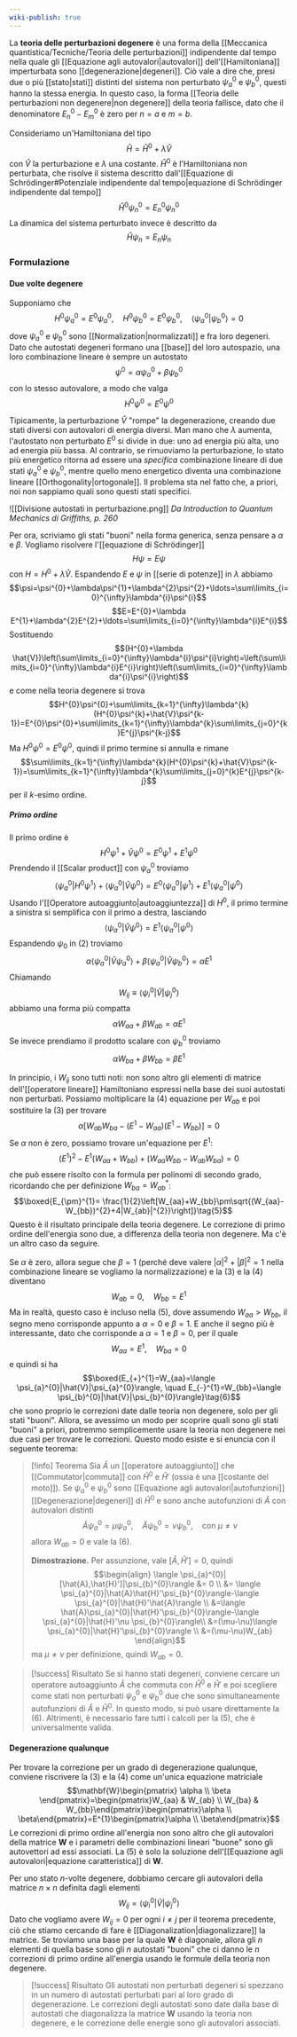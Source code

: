 ```yaml
---
wiki-publish: true
---
```

La **teoria delle perturbazioni degenere** è una forma della [[Meccanica quantistica/Tecniche/Teoria delle perturbazioni]] indipendente dal tempo nella quale gli [[Equazione agli autovalori|autovalori]] dell'[[Hamiltoniana]] imperturbata sono [[degenerazione|degeneri]]. Ciò vale a dire che, presi due o più [[stato|stati]] distinti del sistema non perturbato $\psi_{a}^{0}$ e $\psi_{b}^{0}$, questi hanno la stessa energia. In questo caso, la forma [[Teoria delle perturbazioni non degenere|non degenere]] della teoria fallisce, dato che il denominatore $E_{n}^{0}-E_{m}^{0}$ è zero per $n=a$ e $m=b$.

Consideriamo un'Hamiltoniana del tipo
$$\hat{H}=\hat{H}^{0}+\lambda \hat{V}$$
con $\hat{V}$ la perturbazione e $\lambda$ una costante. $\hat{H}^{0}$ è l'Hamiltoniana non perturbata, che risolve il sistema descritto dall'[[Equazione di Schrödinger#Potenziale indipendente dal tempo|equazione di Schrödinger indipendente dal tempo]]
$$\hat{H}^{0}\psi_{n}^{0}=E_{n}^{0}\psi_{n}^{0}$$
La dinamica del sistema perturbato invece è descritto da
$$\hat{H}\psi_{n}=E_{n}\psi_{n}\tag{1}$$
### Formulazione
#### Due volte degenere
Supponiamo che
$$H^{0}\psi_{a}^{0}=E^{0}\psi_{a}^{0}, \quad H^{0}\psi_{b}^{0}=E^{0}\psi_{b}^{0}, \quad \langle \psi_{a}^{0}|\psi_{b}^{0} \rangle=0$$
dove $\psi_{a}^{0}$ e $\psi_{b}^{0}$ sono [[Normalization|normalizzati]] e fra loro degeneri. Dato che autostati degeneri formano una [[base]] del loro autospazio, una loro combinazione lineare è sempre un autostato
$$\psi^{0}=\alpha \psi_{a}^{0}+\beta \psi_{b}^{0}\tag{2}$$
con lo stesso autovalore, a modo che valga
$$H^{0}\psi^{0}=E^{0}\psi^{0}$$

Tipicamente, la perturbazione $\hat{V}$ "rompe" la degenerazione, creando due stati diversi con autovalori di energia diversi. Man mano che $\lambda$ aumenta, l'autostato non perturbato $E^{0}$ si divide in due: uno ad energia più alta, uno ad energia più bassa. Al contrario, se rimuoviamo la perturbazione, lo stato più energetico ritorna ad essere una *specifica* combinazione lineare di due stati $\psi_{a}^{0}$ e $\psi_{b}^{0}$, mentre quello meno energetico diventa una combinazione lineare [[Orthogonality|ortogonale]]. Il problema sta nel fatto che, a priori, noi non sappiamo quali sono questi stati specifici.

![[Divisione autostati in perturbazione.png]]
*Da Introduction to Quantum Mechanics di Griffiths, p. 260*

Per ora, scriviamo gli stati "buoni" nella forma generica, senza pensare a $\alpha$ e $\beta$. Vogliamo risolvere l'[[equazione di Schrödinger]]
$$H\psi=E\psi$$
con $H=H^{0}+\lambda \hat{V}$. Espandendo $E$ e $\psi$ in [[serie di potenze]] in $\lambda$ abbiamo
$$\psi=\psi^{0}+\lambda\psi^{1}+\lambda^{2}\psi^{2}+\ldots=\sum\limits_{i=0}^{\infty}\lambda^{i}\psi^{i}$$
$$E=E^{0}+\lambda E^{1}+\lambda^{2}E^{2}+\ldots=\sum\limits_{i=0}^{\infty}\lambda^{i}E^{i}$$
Sostituendo
$$(H^{0}+\lambda \hat{V})\left(\sum\limits_{i=0}^{\infty}\lambda^{i}\psi^{i}\right)=\left(\sum\limits_{i=0}^{\infty}\lambda^{i}E^{i}\right)\left(\sum\limits_{i=0}^{\infty}\lambda^{i}\psi^{i}\right)$$
e come nella teoria degenere si trova
$$H^{0}\psi^{0}+\sum\limits_{k=1}^{\infty}\lambda^{k}(H^{0}\psi^{k}+\hat{V}\psi^{k-1})=E^{0}\psi^{0}+\sum\limits_{k=1}^{\infty}\lambda^{k}\sum\limits_{j=0}^{k}E^{j}\psi^{k-j}$$
Ma $H^{0}\psi^{0}=E^{0}\psi^{0}$, quindi il primo termine si annulla e rimane
$$\sum\limits_{k=1}^{\infty}\lambda^{k}(H^{0}\psi^{k}+\hat{V}\psi^{k-1})=\sum\limits_{k=1}^{\infty}\lambda^{k}\sum\limits_{j=0}^{k}E^{j}\psi^{k-j}$$
per il $k$-esimo ordine.
##### Primo ordine
Il primo ordine è
$$H^{0}\psi^{1}+\hat{V}\psi^{0}=E^{0}\psi^{1}+E^{1}\psi^{0}$$
Prendendo il [[Scalar product]] con $\psi_{a}^{0}$ troviamo
$$\langle \psi_{a}^{0}|H^{0}\psi^{1}\rangle+\langle \psi_{a}^{0}|\hat{V}\psi^{0}\rangle=E^{0}\langle \psi_{a}^{0}|\psi^{1}\rangle+E^{1}\langle \psi_{a}^{0}|\psi^{0}\rangle$$
Usando l'[[Operatore autoaggiunto|autoaggiuntezza]] di $H^{0}$, il primo termine a sinistra si semplifica con il primo a destra, lasciando
$$\langle \psi_{a}^{0}|\hat{V}\psi^{0}\rangle=E^{1}\langle \psi_{a}^{0}|\psi^{0}\rangle$$
Espandendo $\psi_{0}$ in $(2)$ troviamo
$$\alpha \langle \psi_{a}^{0}|\hat{V}\psi_{a}^{0}\rangle+\beta \langle \psi_{a}^{0}|\hat{V}\psi_{b}^{0}\rangle=\alpha E^{1}$$
Chiamando
$$W_{ij}\equiv \langle \psi_{i}^{0}|\hat{V}|\psi_{j}^{0}\rangle$$
abbiamo una forma più compatta
$$\alpha W_{aa}+\beta W_{ab}=\alpha E^{1}\tag{3}$$
Se invece prendiamo il prodotto scalare con $\psi_{b}^{0}$ troviamo
$$\alpha W_{ba}+\beta W_{bb}=\beta E^{1}\tag{4}$$

In principio, i $W_{ij}$ sono tutti noti: non sono altro gli elementi di matrice dell'[[operatore lineare]] Hamiltoniano espressi nella base dei suoi autostati non perturbati. Possiamo moltiplicare la $(4)$ equazione per $W_{ab}$ e poi sostituire la $(3)$ per trovare
$$\alpha[W_{ab}W_{ba}-(E^{1}-W_{aa})(E^{1}-W_{bb})]=0$$
Se $\alpha$ non è zero, possiamo trovare un'equazione per $E^{1}$:
$$(E^{1})^{2}-E^{1}(W_{aa}+W_{bb})+(W_{aa}W_{bb}-W_{ab}W_{ba})=0$$
che può essere risolto con la formula per polinomi di secondo grado, ricordando che per definizione $W_{ba}=W_{ab}^{*}$:
$$\boxed{E_{\pm}^{1}= \frac{1}{2}\left[W_{aa}+W_{bb}\pm\sqrt{(W_{aa}-W_{bb})^{2}+4|W_{ab}|^{2}}\right]}\tag{5}$$
Questo è il risultato principale della teoria degenere. Le correzione di primo ordine dell'energia sono due, a differenza della teoria non degenere. Ma c'è un altro caso da seguire.

Se $\alpha$ è zero, allora segue che $\beta=1$ (perché deve valere $|\alpha|^{2}+|\beta|^{2}=1$ nella combinazione lineare se vogliamo la normalizzazione) e la $(3)$ e la $(4)$ diventano
$$W_{ab}=0, \quad W_{bb}=E^{1}$$
Ma in realtà, questo caso è incluso nella $(5)$, dove assumendo $W_{aa}>W_{bb}$, il segno meno corrisponde appunto a $\alpha=0$ e $\beta=1$. E anche il segno più è interessante, dato che corrisponde a $\alpha=1$ e $\beta=0$, per il quale
$$W_{aa}=E^{1}, \quad W_{ba}=0$$
e quindi si ha
$$\boxed{E_{+}^{1}=W_{aa}=\langle \psi_{a}^{0}|\hat{V}|\psi_{a}^{0}\rangle, \quad E_{-}^{1}=W_{bb}=\langle \psi_{b}^{0}|\hat{V}|\psi_{b}^{0}\rangle}\tag{6}$$
che sono proprio le correzioni date dalle teoria non degenere, solo per gli stati "buoni". Allora, se avessimo un modo per scoprire quali sono gli stati "buoni" a priori, potremmo semplicemente usare la teoria non degenere nei due casi per trovare le correzioni. Questo modo esiste e si enuncia con il seguente teorema:

> [!info] Teorema
> Sia $\hat{A}$ un [[operatore autoaggiunto]] che [[Commutator|commuta]] con $\hat{H}^{0}$ e $\hat{H}'$ (ossia è una [[costante del moto]]). Se $\psi_{a}^{0}$ e $\psi_{b}^{0}$ sono [[Equazione agli autovalori|autofunzioni]] [[Degenerazione|degeneri]] di $\hat{H}^{0}$ e sono anche autofunzioni di $\hat{A}$ con autovalori distinti
> $$\hat{A}\psi_{a}^{0}=\mu \psi_{a}^{0},\quad \hat{A}\psi_{b}^{0}=\nu\psi_{b}^{0},\quad \text{con }\mu\neq\nu$$
> allora $W_{ab}=0$ e vale la $(6)$.
> 
> **Dimostrazione.** Per assunzione, vale $[\hat{A},\hat{H}']=0$, quindi
> $$\begin{align}
> \langle \psi_{a}^{0}|[\hat{A},\hat{H}']|\psi_{b}^{0}\rangle &= 0 \\
> &= \langle \psi_{a}^{0}|\hat{A}\hat{H}'\psi_{b}^{0}\rangle-\langle \psi_{a}^{0}|\hat{H}'\hat{A}\rangle \\
> &=\langle \hat{A}\psi_{a}^{0}|\hat{H}'\psi_{b}^{0}\rangle-\langle \psi_{a}^{0}|\hat{H}'\nu \psi_{b}^{0}\rangle\\
> &=(\mu-\nu)\langle \psi_{a}^{0}|\hat{H}'\psi_{b}^{0}\rangle \\
> &=(\mu-\nu)W_{ab}
> \end{align}$$
> ma $\mu\neq\nu$ per definizione, quindi $W_{ab}=0$.

> [!success] Risultato
> Se si hanno stati degeneri, conviene cercare un operatore autoaggiunto $\hat{A}$ che commuta con $\hat{H}^{0}$ e $\hat{H}'$ e poi scegliere come stati non perturbati $\psi_{a}^{0}$ e $\psi_{b}^{0}$ due che sono simultaneamente autofunzioni di $\hat{A}$ e $\hat{H}^{0}$. In questo modo, si può usare direttamente la $(6)$. Altrimenti, è necessario fare tutti i calcoli per la $(5)$, che è universalmente valida.
#### Degenerazione qualunque
Per trovare la correzione per un grado di degenerazione qualunque, conviene riscrivere la $(3)$ e la $(4)$ come un'unica equazione matriciale
$$\mathbf{W}\begin{pmatrix}
\alpha \\
\beta
\end{pmatrix}=\begin{pmatrix}W_{aa} & W_{ab} \\ W_{ba} & W_{bb}\end{pmatrix}\begin{pmatrix}\alpha \\ \beta\end{pmatrix}=E^{1}\begin{pmatrix}\alpha \\ \beta\end{pmatrix}$$
Le correzioni di primo ordine all'energia non sono altro che gli autovalori della matrice $\mathbf{W}$ e i parametri delle combinazioni lineari "buone" sono gli autovettori ad essi associati. La $(5)$ è solo la soluzione dell'[[Equazione agli autovalori|equazione caratteristica]] di $\mathbf{W}$.

Per uno stato $n$-volte degenere, dobbiamo cercare gli autovalori della matrice $n\times n$ definita dagli elementi
$$W_{ij}=\langle \psi_{i}^{0}|\hat{V}|\psi_{j}^{0}\rangle$$
Dato che vogliamo avere $W_{ij}=0$ per ogni $i\neq j$ per il teorema precedente, ciò che stiamo cercando di fare è [[Diagonalization|diagonalizzare]] la matrice. Se troviamo una base per la quale $\mathbf{W}$ è diagonale, allora gli $n$ elementi di quella base sono gli $n$ autostati "buoni" che ci danno le $n$ correzioni di primo ordine all'energia usando le formule della teoria non degenere.

> [!success] Risultato
> Gli autostati non perturbati degeneri si spezzano in un numero di autostati perturbati pari al loro grado di degenerazione. Le correzioni degli autostati sono date dalla base di autostati che diagonalizza la matrice $\mathbf{W}$ usando la teoria non degenere, e le correzione delle energie sono gli autovalori associati.
